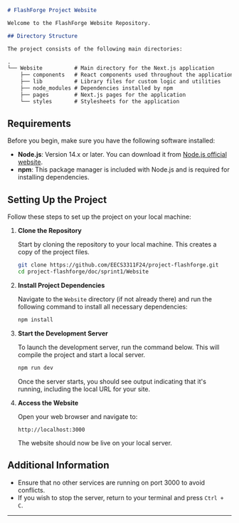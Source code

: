 ```markdown
# FlashForge Project Website

Welcome to the FlashForge Website Repository.

## Directory Structure

The project consists of the following main directories:

.
└── Website          # Main directory for the Next.js application
    ├── components   # React components used throughout the application
    ├── lib          # Library files for custom logic and utilities
    ├── node_modules # Dependencies installed by npm
    ├── pages        # Next.js pages for the application
    └── styles       # Stylesheets for the application
```

## Requirements

Before you begin, make sure you have the following software installed:

- **Node.js**: Version 14.x or later. You can download it from [Node.js official website](https://nodejs.org/).
- **npm**: This package manager is included with Node.js and is required for installing dependencies.

## Setting Up the Project

Follow these steps to set up the project on your local machine:

1. **Clone the Repository**

   Start by cloning the repository to your local machine. This creates a copy of the project files.

   ```bash
   git clone https://github.com/EECS3311F24/project-flashforge.git
   cd project-flashforge/doc/sprint1/Website
   ```

2. **Install Project Dependencies**

   Navigate to the `Website` directory (if not already there) and run the following command to install all necessary dependencies:

   ```bash
   npm install
   ```

3. **Start the Development Server**

   To launch the development server, run the command below. This will compile the project and start a local server.

   ```bash
   npm run dev
   ```

   Once the server starts, you should see output indicating that it's running, including the local URL for your site.

4. **Access the Website**

   Open your web browser and navigate to:

   ```
   http://localhost:3000
   ```

   The website should now be live on your local server.

## Additional Information

- Ensure that no other services are running on port 3000 to avoid conflicts.
- If you wish to stop the server, return to your terminal and press `Ctrl + C`.

---